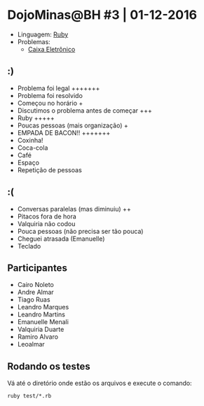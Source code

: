 # DojoMinas@BH #3 | 01-12-2016

- Linguagem: [Ruby](http://www.ruby-lang.org/)
- Problemas:
    - [Caixa Eletrônico](http://dojopuzzles.com/problemas/exibe/caixa-eletronico/)


## :)

- Problema foi legal +++++++
- Problema foi resolvido
- Começou no horário +
- Discutimos o problema antes de começar +++
- Ruby +++++
- Poucas pessoas (mais organização) +
- EMPADA DE BACON!! +++++++
- Coxinha!
- Coca-cola
- Café
- Espaço
- Repetição de pessoas

## :(

- Conversas paralelas (mas diminuiu) ++
- Pitacos fora de hora
- Valquiria não codou
- Pouca pessoas (não precisa ser tão pouca)
- Cheguei atrasada (Emanuelle)
- Teclado

## Participantes

- Cairo Noleto
- Andre Almar
- Tiago Ruas
- Leandro Marques
- Leandro Martins
- Emanuelle Menali
- Valquiria Duarte
- Ramiro Alvaro
- Leoalmar

## Rodando os testes

Vá até o diretório onde estão os arquivos e execute o comando:

    ruby test/*.rb
